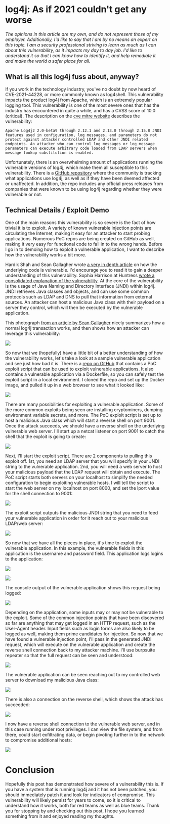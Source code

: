 # log4j: As if 2021 couldn't get any worse

*The opinions in this article are my own, and do not represent those of my employer. Additionally, I'd like to say that I am by no means an expert on this topic. I am a security professional striving to learn as much as I can about this vulnerability, as it impacts my day to day job. I'd like to understand it so that I can know how to identify it, and help remediate it and make the world a safer place for all.*

## What is all this log4j fuss about, anyway?

If you work in the technology industry, you've no doubt by now heard of CVE-2021-44228, or more commonly known as log4shell. This vulnerability impacts the product log4j from Apache, which is an extremely popular logging tool. This vulnerability is one of the most severe ones that has the industry has encountered in quite a while, and has a CVSS score of 10.0 (critical). The description on the [cve mitre website](https://cve.mitre.org/cgi-bin/cvename.cgi?name=CVE-2021-44228) describes the vulnerability:

```
Apache Log4j2 2.0-beta9 through 2.12.1 and 2.13.0 through 2.15.0 JNDI features used in configuration, log messages, and parameters do not protect against attacker controlled LDAP and other JNDI related endpoints. An attacker who can control log messages or log message parameters can execute arbitrary code loaded from LDAP servers when message lookup substitution is enabled.
```

Unfortunately, there is an overwhelming amount of applications running the vulnerable versions of log4j, which make them all susceptible to this vulnerability. There is a [GitHub repository](https://github.com/cisagov/log4j-affected-db/blob/develop/SOFTWARE-LIST.md) where the community is tracking what applications use log4j, as well as if they have been deemed affected or unaffected. In addition, the repo includes any official press releases from companies that were known to be using log4j regarding whether they were vulnerable or not.

## Technical Details / Exploit Demo

One of the main reasons this vulnerability is so severe is the fact of how trivial it is to exploit. A variety of known vulnerable injection points are circulating the Internet, making it easy for an attacker to start probing applications. Numerous PoC repos are being created on GitHub as well, making it very easy for functional code to fall in to the wrong hands. Before I go in to demoing how to exploit a vulnerable application, I want to describe how the vulnerability works a bit more.

Hardik Shah and Sean Gallagher wrote [a very in depth article](https://news.sophos.com/en-us/2021/12/17/inside-the-code-how-the-log4shell-exploit-works/) on how the underlying code is vulnerable. I'd encourage you to read it to gain a deeper understanding of this vulnerability. Sophia Harrison at Huntress [wrote a consolidated explanation of the vulnerability](https://www.huntress.com/blog/the-year-from-hell-plus-log4shell-a-tradecraft-tuesday-recap). At the core of the vulnerability is the usage of Java Naming and Directory Interface (JNDI) within log4j. JNDI retrieves Java classes and objects, and can use some common protocols such as LDAP and DNS to pull that information from external sources. An attacker can host a malicious Java class with their payload on a server they control, which will then be executed by the vulnerable application.

This photograph [from an article by Sean Gallagher](https://news.sophos.com/en-us/2021/12/12/log4shell-hell-anatomy-of-an-exploit-outbreak/) nicely summarizes how a normal log4j transaction works, and then shows how an attacker can leverage this vulnerability:

![](images/log4j_how-1.png)

So now that we (hopefully) have a little bit of a better understanding of how the vulnerability works, let's take a look at a sample vulnerable application and see just how bad it is. There is a [repo on GitHub](https://github.com/kozmer/log4j-shell-poc) that contains a PoC exploit script that can be used to exploit vulnerable applications. It also contains a vulnerable application via a Dockerfile, so you can safely test the exploit script in a local environment. I cloned the repo and set up the Docker image, and pulled it up in a web browser to see what it looked like:

![](images/vulnerable-app.png)

There are many possibilities for exploiting a vulnerable application. Some of the more common exploits being seen are installing cryptominers, dumping environment variable secrets, and more. The PoC exploit script is set up to host a malicious Java class which will start a reverse shell on port 9001. Once the attack succeeds, we should have a reverse shell on the underlying vulnerable web server. I'll start up a netcat listener on port 9001 to catch the shell that the exploit is going to create:

![](images/start-nc-9001.png)

Next, I'll start the exploit script. There are 2 components to pulling this exploit off. 1st, you need an LDAP server that you will specify in your JNDI string to the vulnerable application. 2nd, you will need a web server to host your malicious payload that the LDAP request will obtain and execute. The PoC script starts both servers on your localhost to simplify the needed configuration to begin exploiting vulnerable hosts. I will tell the script to start the web server on my localhost on port 8000, and set the lport value for the shell connection to 9001:

![](images/poc-start.png)

The exploit script outputs the malicious JNDI string that you need to feed your vulnerable application in order for it reach out to your malicious LDAP/web server:

![](images/malicious-jndi-string.png)

So now that we have all the pieces in place, it's time to exploit the vulnerable application. In this example, the vulnerable fields in this application is the username and password field. This application logs logins to the application: 

![](images/test-test.png)

![](images/we-will-log-your-information.png)

The console output of the vulnerable application shows this request being logged:

![](images/log4j-logged.png)

Depending on the application, some inputs may or may not be vulnerable to the exploit. Some of the common injection points that have been discovered so far are anything that may get logged in an HTTP request, such as the User-Agent header. Input fields such as login forms are also likely to be logged as well, making them prime candidates for injection. So now that we have found a vulnerable injection point, I'll pass in the generated JNDI request, which will execute on the vulnerable application and create the reverse shell connection back to my attacker machine. I'll use burpsuite repeater so that the full request can be seen and understood:

![](images/burpsuite-request.png)

The vulnerable application can be seen reaching out to my controlled web server to download my malicious Java class:

![](images/get-request-java-class.png)

There is also a connection on the reverse shell, which shows the attack has succeeded:

![](images/shell-connected.png)

I now have a reverse shell connection to the vulnerable web server, and in this case running under root privileges. I can view the file system, and from there, could start exfiltrating data, or begin pivoting further in to the network to compromise additional hosts:

![](images/pwned.png)

# Conclusion

Hopefully this post has demonstrated how severe of a vulnerability this is. If you have a system that is running log4j and it has not been patched, you should immediately patch it and look for indicators of compromise. This vulnerability will likely persist for years to come, so it is critical to understand how it works, both for red teams as well as blue teams. Thank you for stopping by and checking out this post, I hope you learned something from it and enjoyed reading my thoughts.
